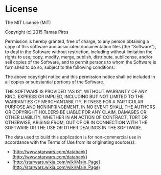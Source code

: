 # License #

The MIT License (MIT)

Copyright (c) 2015 Tamas Piros

Permission is hereby granted, free of charge, to any person obtaining a copy
of this software and associated documentation files (the "Software"), to deal
in the Software without restriction, including without limitation the rights
to use, copy, modify, merge, publish, distribute, sublicense, and/or sell
copies of the Software, and to permit persons to whom the Software is
furnished to do so, subject to the following conditions:

The above copyright notice and this permission notice shall be included in all
copies or substantial portions of the Software.

THE SOFTWARE IS PROVIDED "AS IS", WITHOUT WARRANTY OF ANY KIND, EXPRESS OR
IMPLIED, INCLUDING BUT NOT LIMITED TO THE WARRANTIES OF MERCHANTABILITY,
FITNESS FOR A PARTICULAR PURPOSE AND NONINFRINGEMENT. IN NO EVENT SHALL THE
AUTHORS OR COPYRIGHT HOLDERS BE LIABLE FOR ANY CLAIM, DAMAGES OR OTHER
LIABILITY, WHETHER IN AN ACTION OF CONTRACT, TORT OR OTHERWISE, ARISING FROM,
OUT OF OR IN CONNECTION WITH THE SOFTWARE OR THE USE OR OTHER DEALINGS IN THE
SOFTWARE.


The data used to build this application is for non-commercial use in accordance with the Terms of Use from its originating source(s):
* [http://www.starwars.com/databank](http://www.starwars.com/databank)
* [http://starwars.wikia.com/wiki/Main_Page](http://starwars.wikia.com/wiki/Main_Page)
